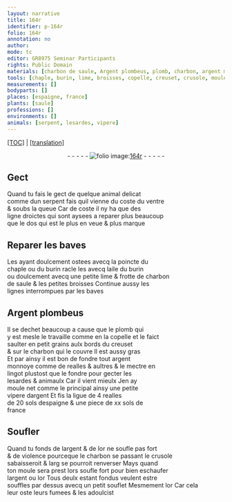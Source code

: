 ```yaml
---
layout: narrative
title: 164r
identifier: p-164r
folio: 164r
annotation: no
author:
mode: tc
editor: GR8975 Seminar Participants
rights: Public Domain
materials: [charbon de saule, Argent plombeus, plomb, charbon, argent monnoye, argent, realles, sols despaigne, sols de france, or]
tools: [chaple, burin, lime, broisses, copelle, creuset, crusole, moule, souflet]
measurements: []
bodyparts: []
places: [espaigne, france]
plants: [saule]
professions: []
environments: []
animals: [serpent, lesardes, vipere]
---
```


 <p><a href="{{ site.baseurl }}/diplomatic/">[TOC]</a> | <a href="{{ site.baseurl }}/texts/p-164r_tl/" target="_blank">[translation]</a></p><div class="folio" align="center">- - - - - <a href="http://gallica.bnf.fr/ark:/12148/btv1b10500001g/f333.item" target="_blank"><img src="https://cu-mkp.github.io/2017-workshop-edition/assets/photo-icon.png" alt="folio image: " style="display:inline-block; margin-bottom:-3px;"/>164r</a> - - - - - </div>  
  

## Gect

 
 Quand tu fais le gect de quelque animal delicat<br/> co<span class="exp">mm</span>e dun <span class="al">serpent</span> fais quil vienne du coste du ventre<br/> & soubs la queue Car de coste il ny ha que des<br/> ligne droictes qui sont aysees a reparer plus beaucoup<br/> que le dos qui est le plus en veue & plus marque
 
 
  

## Reparer les baves

 
 Les ayant doulcem<span class="exp">ent</span> ostees avecq la poincte du<br/> <span class="tl">chaple</span> ou du <span class="tl">burin</span> racle les avecq laile du <span class="tl">burin</span><br/> ou doulcem<span class="exp">ent</span> avecq une petite <span class="tl">lime</span> & frotte de <span class="m">charbon<br/> de <span class="pa">saule</span></span> & les petites <span class="tl">broisses</span> Continue aussy les<br/> lignes interrompues par les baves
 
 
  

## <span class="m">Argent plombeus</span>

 
 Il se dechet beaucoup a cause que le <span class="m">plomb</span> qui<br/> y est mesle le travaille co<span class="exp">mm</span>e en la <span class="tl">copelle</span> et le faict<br/> saulter en petit grains aulx bords du <span class="tl">creuset</span><br/> & sur le <span class="m">charbon</span> qui le couvre Il est aussy gras<br/> Et par ainsy il est bon de fondre tout <span class="m">argent<br/> monnoye</span> co<span class="exp">mm</span>e de <span class="cn">realles</span> & aultres & le mectre en<br/> lingot plustost que le fondre pour gecter les<br/> <span class="al">lesardes</span> & animaulx Car il vient mieulx Jen ay<br/> moule net co<span class="exp">mme</span> le principal ainsy une petite<br/> <span class="al">vipere</span> d<span class="m">argent</span> Et fis la ligue de 4 <span class="cn"><span class="m">realles</span></span><br/> de 20 <span class="cn"><span class="m">s<span class="exp">ols</span> d<span class="pl">espaigne</span></span></span> & une piece de xx <span class="cn"><span class="m">s<span class="exp">ols</span> de<br/> <span class="pl">france</span></span></span>
 
 
  

## Soufler

 
 Quand tu fonds de l<span class="m">argent</span> & de l<span class="m">or</span> ne soufle pas fort<br/> & de violence pourceque le <span class="m">charbon</span> se passant le <span class="tl">crusole</span><br/> sabaisseroit & <span class="del">larg</span> se pourroit renverser Mays quand<br/> ton <span class="tl">moule</span> sera prest lors soufle fort pour bien eschaufer<br/> l<span class="m">argent</span> ou l<span class="m">or</span> Tous deulx estant fondus veulent estre<br/> souffles par dessus avecq un petit <span class="tl">souflet</span> Mesmem<span class="x"><span class="exp">ent</span></span> l<span class="m">or</span> Car cela<br/> leur oste leurs fumees & les adoulcist
 
 